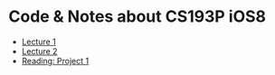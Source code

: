 Code &amp; Notes about CS193P iOS8
=====

* [Lecture 1](/Notes/Lecture1.md)
* [Lecture 2](/Notes/Lecture2.md)
* [Reading: Project 1](/Notes/Reading1.md)
